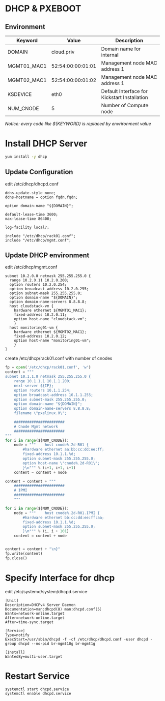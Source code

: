 # DHCP & PXEBOOT

## Environment

Keyword         | Value             | Description
----            | ----              | ----
DOMAIN          | cloud.priv        | Domain name for internal
MGMT01_MAC1     | 52:54:00:00:01:01 | Management node MAC address 1
MGMT02_MAC1     | 52:54:00:00:01:02 | Management node MAC address 1
KSDEVICE        | eth0              | Default Interface for Kickstart Installation
NUM_CNODE       | 5                 | Number of Compute node

*Notice: every code like ${KEYWORD} is replaced by envrironment value*
 

# Install DHCP Server

~~~bash
yum install -y dhcp
~~~

## Update Configuration

edit /etc/dhcp/dhcpd.conf

~~~text
ddns-update-style none;
ddns-hostname = option fqdn.fqdn;

option domain-name "${DOMAIN}";

default-lease-time 3600;
max-lease-time 86400;

log-facility local7;

include "/etc/dhcp/rack01.conf";
include "/etc/dhcp/mgmt.conf";
~~~
## Update DHCP environment

edit /etc/dhcp/mgmt.conf

~~~text
subnet 10.2.0.0 netmask 255.255.255.0 {
  range 10.2.0.11 10.2.0.200;
  option routers 10.2.0.254;
  option broadcast-address 10.2.0.255;
  option subnet-mask 255.255.255.0;
  option domain-name "${DOMAIN}";
  option domain-name-servers 8.8.8.8;
  host cloudstack-vm {
    hardware ethernet ${MGMT01_MAC1};
    fixed-address 10.2.0.11;
    option host-name "cloudstack-vm";
    }
  host monitoring01-vm {
    hardware ethernet ${MGMT02_MAC1};
    fixed-address 10.2.0.12;
    option host-name "monitoring01-vm";
    }
}
~~~

create /etc/dhcp/rack01.conf with number of cnodes

~~~python
fp = open('/etc/dhcp/rack01.conf', 'w')
content = """
subnet 10.1.1.0 netmask 255.255.255.0 {
    range 10.1.1.1 10.1.1.200;
    next-server ${IP};
    option routers 10.1.1.254;
    option broadcast-address 10.1.1.255;
    option subnet-mask 255.255.255.0;
    option domain-name "${DOMAIN}";
    option domain-name-servers 8.8.8.8;
    filename \"pxelinux.0\";

    #######################
    # Cnode Mgmt network
    #######################
"""
for i in range(${NUM_CNODE}):
    node = """    host cnode%.2d-R01 {
        #hardware ethernet aa:bb:cc:dd:ee:ff;
        fixed-address 10.1.1.%d;
        option subnet-mask 255.255.255.0;
        option host-name \"cnode%.2d-R01\";
        }\n""" % (i+1, i+1, i+1)
    content = content + node

content = content + """
    #######################
    # IPMI
    #######################
    """

for i in range(${NUM_CNODE}):
    node = """    host cnode%.2d-R01.IPMI {
        #hardware ethernet bb:cc:dd:ee:ff:aa;
        fixed-address 10.1.1.%d;
        option subnet-mask 255.255.255.0;
        }\n""" % (i, i + 101)
    content = content + node


content = content + "\n}"
fp.write(content)
fp.close()
~~~

# Specify Interface for dhcp

edit /etc/systemd/system/dhcpd.service

~~~text
[Unit]
Description=DHCPv4 Server Daemon
Documentation=man:dhcpd(8) man:dhcpd.conf(5)
Wants=network-online.target
After=network-online.target
After=time-sync.target

[Service]
Type=notify
ExecStart=/usr/sbin/dhcpd -f -cf /etc/dhcp/dhcpd.conf -user dhcpd -group dhcpd --no-pid br-mgmt10g br-mgmt1g

[Install]
WantedBy=multi-user.target
~~~

# Restart Service

~~~bash
systemctl start dhcpd.service
systemctl enable dhcpd.service
~~~
